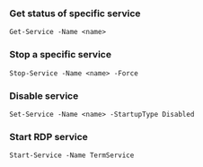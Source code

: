 ### Get status of specific service
```
Get-Service -Name <name>
```

### Stop a specific service
```
Stop-Service -Name <name> -Force
```

### Disable service
```
Set-Service -Name <name> -StartupType Disabled
```

### Start RDP service
```
Start-Service -Name TermService
```

